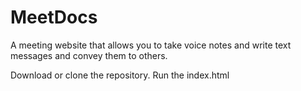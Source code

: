 # MeetDocs
A meeting website that allows you to take voice notes and write text messages and convey them to others.

Download or clone the repository.
Run the index.html
